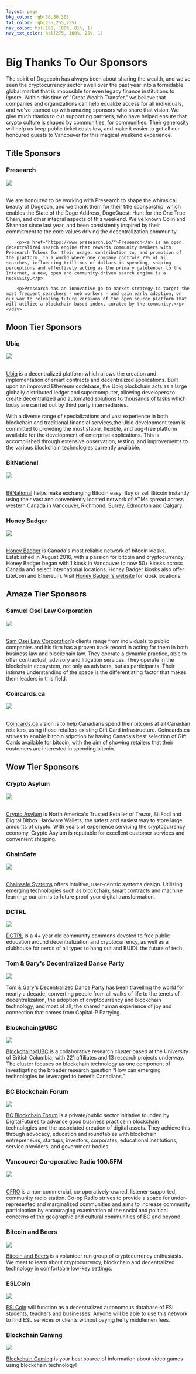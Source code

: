```yaml
---
layout: page
bkg_color: rgb(30,30,30)
txt_color: rgb(255,255,255)
nav_color: hsl(108, 100%, 81%, 1)
nav_txt_color: hsl(275, 100%, 25%, 1)
---
```


# Big Thanks To Our Sponsors

The spirit of Dogecoin has always been about sharing the wealth, and we’ve seen the cryptocurrency sector swell over the past year into a formidable global market that is impossible for even legacy finance institutions to ignore. Within this time of "Great Wealth Transfer," we believe that companies and organizations can help equalize access for all individuals, and we've teamed up with amazing sponsors who share that vision. We give much thanks to our supporting partners, who have helped ensure that crypto culture is shaped by communities, for communities. Their generosity will help us keep public ticket costs low, and make it easier to get all our honoured guests to Vancouver for this magical weekend experience.

## Title Sponsors

<div class="tiles">
    <div class="tile">
        <h3> Presearch</h3>
        <img src="/images/logos/presearch.jpg" />
        <br>
        <br>
        <p>We are honoured to be working with Presearch to shape the whimsical beauty of Dogecon, and we thank them for their title sponsorship, which enables the State of the Doge Address, DogeQuest: Hunt for the One True Chain, and other integral aspects of this weekend. We've known Colin and Shannon since last year, and been consistently inspired by their commitment to the core values driving the decentralization community.</p>

        <p><a href="https://www.presearch.io/">Presearch</a> is an open, decentralized search engine that rewards community members with Presearch Tokens for their usage, contribution to, and promotion of the platform. In a world where one company controls 77% of all searches, influencing trillions of dollars in spending, shaping perceptions and effectively acting as the primary gatekeeper to the Internet, a new, open and community-driven search engine is a necessity.</p>

        <p>Presearch has an innovative go-to-market strategy to target the most frequent searchers - web workers - and gain early adoption, on our way to releasing future versions of the open source platform that will utilize a blockchain-based index, curated by the community.</p>
    </div>
</div>

## Moon Tier Sponsors

<div class="tiles">
    <div class="tile">
        <h3> Ubiq</h3>
        <img src="/images/logos/ubiq.jpg" />
        <br>
        <br>
        <p><a href="https://ubiqsmart.com/">Ubiq</a> is a decentralized platform which allows the creation and implementation of smart contracts and decentralized applications. Built upon an improved Ethereum codebase, the Ubiq blockchain acts as a large globally distributed ledger and supercomputer, allowing developers to create decentralized and automated solutions to thousands of tasks which today are carried out by third party intermediaries.</p>
        <p> With a diverse range of specializations and vast experience in both blockchain and traditional financial services,the Ubiq development team is committed to providing the most stable, flexible, and bug-free platform available for the development of enterprise applications. This is accomplished through extensive observation, testing, and improvements to the various blockchain technologies currently available. </p>
    </div>
    <div class="tile">
        <h3> BitNational</h3>
        <img src="/images/logos/bitnational.jpg" />
        <br>
        <br>
        <p><a href="http://bitnational.com//">BitNational</a> helps make exchanging Bitcoin easy. Buy or sell Bitcoin instantly using their vast and conveniently located network of ATMs spread across western Canada in Vancouver, Richmond, Surrey, Edmonton and Calgary.</p>
    </div>
    <div class="tile">
        <h3> Honey Badger</h3>
        <img src="/images/logos/honeybadger.png" />
        <br>
        <br>
        <p><a href="https://www.badgercoin.com/">Honey Badger</a> is Canada's most reliable network of bitcoin kiosks. Established in August 2016, with a passion for bitcoin and cryptocurrency. Honey Badger began with 1 kiosk in Vancouver to now 50+ kiosks across Canada and select international locations. Honey Badger kiosks also offer LiteCoin and Ethereum. Visit <a href="https://www.badgercoin.com/">Honey Badger's website</a> for kiosk locations. </p>
    </div>
</div>

## Amaze Tier Sponsors

<div class="tiles">
    <div class="tile halfWidth columnTile">
        <h3> Samuel Osei Law Corporation</h3>
        <img src="/images/logos/samosei.jpg" />
        <br>
        <br>
        <p><a href="https://soseilaw.com/">Sam Osei Law Corporation</a>’s clients range from individuals to public companies and his firm has a proven track record in acting for them in both business law and blockchain law. They operate a dynamic practice, able to offer contractual, advisory and litigation services. They operate in the blockchain ecosystem, not only as advisors, but as participants. Their intimate understanding of the space is the differentiating factor that makes them leaders in this field.</p>
    </div>
    <div class="tile halfWidth columnTile">
        <h3> Coincards.ca </h3>
        <img src="/images/logos/coincards.png" />
        <br>
        <br>
        <p><a href="https://coincards.ca/">Coincards.ca</a> vision is to help Canadians spend their bitcoins at all Canadian retailers, using those retailers existing Gift Card infrastructure. Coincards.ca strives to enable bitcoin adpotion by having Canada’s best selection of Gift Cards available for bitcoin, with the aim of showing retailers that their customers are interested in spending bitcoin.</p>
    </div>
</div>

## Wow Tier Sponsors

<div class="tiles">
    <div class="tile halfWidth columnTile">
        <h3> Crypto Asylum</h3>
        <img src="/images/logos/cryptoasylum.png" />
        <br>
        <br>
        <p><a href="https://cryptoasylum.com/">Crypto Asylum</a> is North America's Trusted Retailer of Trezor, BillFodl and Digital Bitbox Hardware Wallets; the safest and easiest way to store large amounts of crypto. With years of experience servicing the cryptocurrency economy, Crypto Asylum is reputable for excellent customer services and convenient shipping.</p>
    </div>
    <div class="tile halfWidth columnTile">
        <h3> ChainSafe </h3>
        <img src="/images/logos/chainsafe.png" class="squareLogo" />
        <br>
        <br>
        <p><a href="https://chainsafe.io/">Chainsafe Systems</a> offers intuitive, user-centric systems design. Utilizing emerging technologies such as blockchain, smart contracts and machine learning; our aim is to future proof your digital transformation.</p>
    </div>
    <div class="tile halfWidth columnTile">
        <h3> DCTRL </h3>
        <img src="/images/logos/dctrl.png" />
        <p><a href="https://dctrl.ca/">DCTRL</a> is a 4+ year old community commons devoted to free public education around decentralization and cryptocurrency, as well as a clubhouse for nerds of all types to hang out and BUIDL the future of tech.</p>
    </div>
    <div class="tile halfWidth columnTile">
        <h3> Tom & Gary's Decentralized Dance Party </h3>
        <img src="/images/logos/DDP-logo-mock1.png" />
        <p><a href="https://http://www.decentralizeddanceparty.com/faq/">Tom & Gary's Decentralized Dance Party</a> has been travelling the world for nearly a decade, converting people from all walks of life to the tenets of decentralization, the adoption of cryptocurrency and blockchain technology, and most of all, the shared human experience of joy and connection that comes from Capital-P Partying.</p>
    </div>
    <div class="tile halfWidth columnTile">
        <h3> Blockchain@UBC </h3>
        <img src="/images/logos/blockchainubc.png" />
        <p><a href="https://blockchainubc.ca/">Blockchain@UBC</a> is a collaborative research cluster based at the University of British Columbia, with 221 affiliates and 13 research projects underway. The cluster focuses on blockchain technology as one component of investigating the broader research question “How can emerging technologies be leveraged to benefit Canadians.”</p>
    </div>
    <div class="tile halfWidth columnTile">
        <h3> BC Blockchain Forum </h3>
        <img src="/images/logos/bcblockchainforum.png" />
        <p><a href="http://bcblockchainforum.ca/">BC Blockchain Forum</a> is a private/public sector initiative founded by DigitalFutures to advance good business practice in blockchain technologies and the associated creation of digital assets. They achieve this through advocacy, education and roundtables with blockchain entrepreneurs, startups, investors, corporates, educational institutions, service providers, and government bodies.</p>
    </div>
    <div class="tile halfWidth columnTile">
        <h3> Vancouver Co-operative Radio 100.5FM </h3>
        <img src="/images/logos/coop.png" class="squareLogo" />
        <br>
        <br>
        <p><a href="http://www.coopradio.org/">CFRO</a> is a non-commercial, co-operatively-owned, listener-supported, community radio station. Co-op Radio strives to provide a space for under-represented and marginalized communities and aims to increase community participation by encouraging examination of the social and political concerns of the geographic and cultural communities of BC and beyond.</p>
    </div>
    <div class="tile halfWidth columnTile">
        <h3> Bitcoin and Beers </h3>
        <img src="/images/logos/bitcoinbeers.jpg" />
        <p><a href="https://www.bitcoinandbeers.com">Bitcoin and Beers</a> is a volunteer run group of cryptocurrency enthusiasts. We meet to learn about cryptocurrency, blockchain and decentralized technology in comfortable low-key settings.</p>
    </div>
    <div class="tile halfWidth columnTile">
        <h3> ESLCoin </h3>
        <img src="/images/logos/eslcoin.png" />
        <p><a href="https://eslcoin.org/">ESLCoin</a> will function as a decentralized autonomous database of ESL students, teachers and businesses. Anyone will be able to use this network to find ESL services or clients without paying hefty middlemen fees.</p>
    </div>
    <div class="tile halfWidth columnTile">
        <h3> Blockchain Gaming </h3>
        <img src="/images/logos/bcgaming.png" />
        <p><a href="https://twitter.com/blockchaingames">Blockchain Gaming</a> is your best source of information about video games using blockchain technology!</p>
    </div>
</div>
